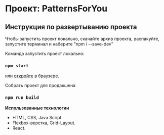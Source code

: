# Проект: PatternsForYou

## Инструкция по развертыванию проекта

Чтобы запустить проект локально, скачайте архив проекта, распакуйте, запустите терминал и наберите "npm i --save-dev"

Команда запустить проект локально:
### `npm start`

или  [откройте](https://innaromanova.github.io/patterns-for-you) в браузере.

Собрать проект для продакшена:
### `npm run build`

**Использованные технологии**

* HTML, CSS, Java Script.
* Flexbox-верстка, Grid-Layout.
* React.
